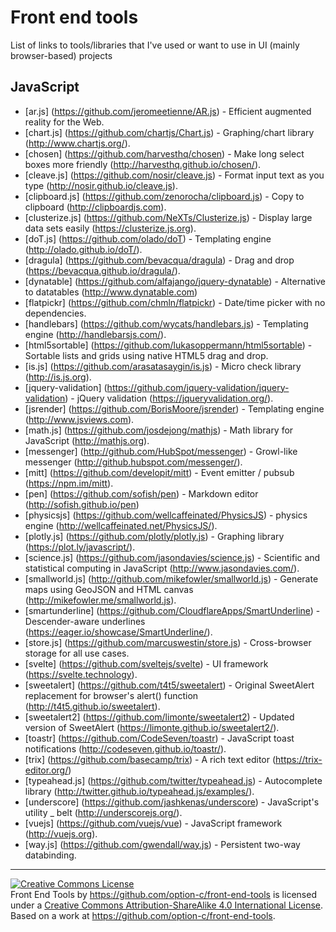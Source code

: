 # Front end tools
List of links to tools/libraries that I've used or want to use in UI (mainly browser-based) projects

## JavaScript

- [ar.js] (https://github.com/jeromeetienne/AR.js) - Efficient augmented reality for the Web.
- [chart.js] (https://github.com/chartjs/Chart.js) - Graphing/chart library (http://www.chartjs.org/).
- [chosen] (https://github.com/harvesthq/chosen) - Make long select boxes more friendly (http://harvesthq.github.io/chosen/).
- [cleave.js] (https://github.com/nosir/cleave.js) - Format input text as you type (http://nosir.github.io/cleave.js).
- [clipboard.js] (https://github.com/zenorocha/clipboard.js) - Copy to clipboard (http://clipboardjs.com).
- [clusterize.js] (https://github.com/NeXTs/Clusterize.js) - Display large data sets easily (https://clusterize.js.org).
- [doT.js] (https://github.com/olado/doT) - Templating engine (http://olado.github.io/doT/).
- [dragula] (https://github.com/bevacqua/dragula) - Drag and drop (https://bevacqua.github.io/dragula/).
- [dynatable] (https://github.com/alfajango/jquery-dynatable) - Alternative to datatables (http://www.dynatable.com)
- [flatpickr] (https://github.com/chmln/flatpickr) - Date/time picker with no dependencies.
- [handlebars] (https://github.com/wycats/handlebars.js) - Templating engine (http://handlebarsjs.com/).
- [html5sortable] (https://github.com/lukasoppermann/html5sortable) - Sortable lists and grids using native HTML5 drag and drop.
- [is.js] (https://github.com/arasatasaygin/is.js) - Micro check library (http://is.js.org).
- [jquery-validation] (https://github.com/jquery-validation/jquery-validation) - jQuery validation (https://jqueryvalidation.org/).
- [jsrender] (https://github.com/BorisMoore/jsrender) - Templating engine (http://www.jsviews.com).
- [math.js] (https://github.com/josdejong/mathjs) - Math library for JavaScript (http://mathjs.org).
- [messenger] (http://github.com/HubSpot/messenger) - Growl-like messenger (http://github.hubspot.com/messenger/).
- [mitt] (https://github.com/developit/mitt) - Event emitter / pubsub (https://npm.im/mitt).
- [pen] (https://github.com/sofish/pen) - Markdown editor (http://sofish.github.io/pen)
- [physicsjs] (https://github.com/wellcaffeinated/PhysicsJS) - physics engine (http://wellcaffeinated.net/PhysicsJS/).
- [plotly.js] (https://github.com/plotly/plotly.js) - Graphing library (https://plot.ly/javascript/).
- [science.js] (https://github.com/jasondavies/science.js) - Scientific and statistical computing in JavaScript (http://www.jasondavies.com/).
- [smallworld.js] (http://github.com/mikefowler/smallworld.js) - Generate maps using GeoJSON and HTML canvas (http://mikefowler.me/smallworld.js).
- [smartunderline] (https://github.com/CloudflareApps/SmartUnderline) - Descender-aware underlines (https://eager.io/showcase/SmartUnderline/).
- [store.js] (https://github.com/marcuswestin/store.js) - Cross-browser storage for all use cases.
- [svelte] (https://github.com/sveltejs/svelte) - UI framework (https://svelte.technology).
- [sweetalert] (https://github.com/t4t5/sweetalert) - Original SweetAlert replacement for browser's alert() function (http://t4t5.github.io/sweetalert).
- [sweetalert2] (https://github.com/limonte/sweetalert2) - Updated version of SweetAlert (https://limonte.github.io/sweetalert2/).
- [toastr] (https://github.com/CodeSeven/toastr) - JavaScript toast notifications (http://codeseven.github.io/toastr/).
- [trix] (https://github.com/basecamp/trix) - A rich text editor (https://trix-editor.org/)
- [typeahead.js] (https://github.com/twitter/typeahead.js) - Autocomplete library (http://twitter.github.io/typeahead.js/examples/).
- [underscore] (https://github.com/jashkenas/underscore) - JavaScript's utility _ belt (http://underscorejs.org/).
- [vuejs] (https://github.com/vuejs/vue) - JavaScript framework (http://vuejs.org).
- [way.js] (https://github.com/gwendall/way.js) - Persistent two-way databinding.

---

<a rel="license" href="http://creativecommons.org/licenses/by-sa/4.0/"><img alt="Creative Commons License" style="border-width:0" src="https://i.creativecommons.org/l/by-sa/4.0/88x31.png" /></a><br /><span xmlns:dct="http://purl.org/dc/terms/" property="dct:title">Front End Tools</span> by <a xmlns:cc="http://creativecommons.org/ns#" href="https://github.com/option-c/front-end-tools" property="cc:attributionName" rel="cc:attributionURL">https://github.com/option-c/front-end-tools</a> is licensed under a <a rel="license" href="http://creativecommons.org/licenses/by-sa/4.0/">Creative Commons Attribution-ShareAlike 4.0 International License</a>.<br />Based on a work at <a xmlns:dct="http://purl.org/dc/terms/" href="https://github.com/option-c/front-end-tools" rel="dct:source">https://github.com/option-c/front-end-tools</a>.
